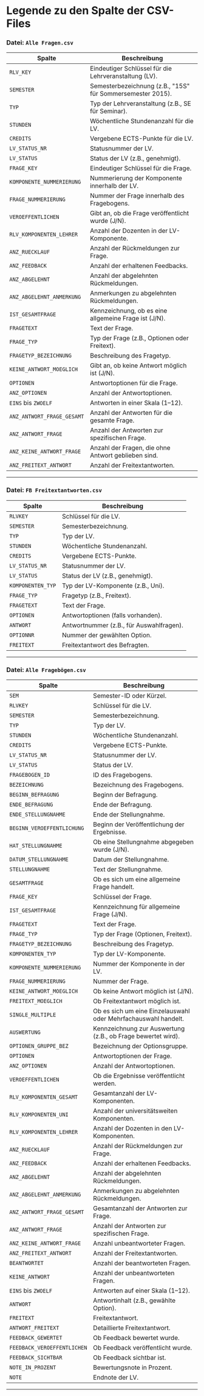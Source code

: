# Legende zu den Spalte der CSV-Files

### Datei: `Alle Fragen.csv`

| Spalte                     | Beschreibung |
|----------------------------|--------------|
| `RLV_KEY`                  | Eindeutiger Schlüssel für die Lehrveranstaltung (LV). |
| `SEMESTER`                 | Semesterbezeichnung (z.B., "15S" für Sommersemester 2015). |
| `TYP`                      | Typ der Lehrveranstaltung (z.B., SE für Seminar). |
| `STUNDEN`                  | Wöchentliche Stundenanzahl für die LV. |
| `CREDITS`                  | Vergebene ECTS-Punkte für die LV. |
| `LV_STATUS_NR`             | Statusnummer der LV. |
| `LV_STATUS`                | Status der LV (z.B., genehmigt). |
| `FRAGE_KEY`                | Eindeutiger Schlüssel für die Frage. |
| `KOMPONENTE_NUMMERIERUNG`  | Nummerierung der Komponente innerhalb der LV. |
| `FRAGE_NUMMERIERUNG`       | Nummer der Frage innerhalb des Fragebogens. |
| `VEROEFFENTLICHEN`         | Gibt an, ob die Frage veröffentlicht wurde (J/N). |
| `RLV_KOMPONENTEN_LEHRER`   | Anzahl der Dozenten in der LV-Komponente. |
| `ANZ_RUECKLAUF`            | Anzahl der Rückmeldungen zur Frage. |
| `ANZ_FEEDBACK`             | Anzahl der erhaltenen Feedbacks. |
| `ANZ_ABGELEHNT`            | Anzahl der abgelehnten Rückmeldungen. |
| `ANZ_ABGELEHNT_ANMERKUNG`  | Anmerkungen zu abgelehnten Rückmeldungen. |
| `IST_GESAMTFRAGE`          | Kennzeichnung, ob es eine allgemeine Frage ist (J/N). |
| `FRAGETEXT`                | Text der Frage. |
| `FRAGE_TYP`                | Typ der Frage (z.B., Optionen oder Freitext). |
| `FRAGETYP_BEZEICHNUNG`     | Beschreibung des Fragetyp. |
| `KEINE_ANTWORT_MOEGLICH`   | Gibt an, ob keine Antwort möglich ist (J/N). |
| `OPTIONEN`                 | Antwortoptionen für die Frage. |
| `ANZ_OPTIONEN`             | Anzahl der Antwortoptionen. |
| `EINS` bis `ZWOELF`        | Antworten in einer Skala (1–12). |
| `ANZ_ANTWORT_FRAGE_GESAMT` | Anzahl der Antworten für die gesamte Frage. |
| `ANZ_ANTWORT_FRAGE`        | Anzahl der Antworten zur spezifischen Frage. |
| `ANZ_KEINE_ANTWORT_FRAGE`  | Anzahl der Fragen, die ohne Antwort geblieben sind. |
| `ANZ_FREITEXT_ANTWORT`     | Anzahl der Freitextantworten. |

---

### Datei: `FB Freitextantworten.csv`

| Spalte               | Beschreibung |
|----------------------|--------------|
| `RLVKEY`             | Schlüssel für die LV. |
| `SEMESTER`           | Semesterbezeichnung. |
| `TYP`                | Typ der LV. |
| `STUNDEN`            | Wöchentliche Stundenanzahl. |
| `CREDITS`            | Vergebene ECTS-Punkte. |
| `LV_STATUS_NR`       | Statusnummer der LV. |
| `LV_STATUS`          | Status der LV (z.B., genehmigt). |
| `KOMPONENTEN_TYP`    | Typ der LV-Komponente (z.B., Uni). |
| `FRAGE_TYP`          | Fragetyp (z.B., Freitext). |
| `FRAGETEXT`          | Text der Frage. |
| `OPTIONEN`           | Antwortoptionen (falls vorhanden). |
| `ANTWORT`            | Antwortnummer (z.B., für Auswahlfragen). |
| `OPTIONNR`           | Nummer der gewählten Option. |
| `FREITEXT`           | Freitextantwort des Befragten. |

---

### Datei: `Alle Fragebögen.csv`

| Spalte                       | Beschreibung |
|------------------------------|--------------|
| `SEM`                        | Semester-ID oder Kürzel. |
| `RLVKEY`                     | Schlüssel für die LV. |
| `SEMESTER`                   | Semesterbezeichnung. |
| `TYP`                        | Typ der LV. |
| `STUNDEN`                    | Wöchentliche Stundenanzahl. |
| `CREDITS`                    | Vergebene ECTS-Punkte. |
| `LV_STATUS_NR`               | Statusnummer der LV. |
| `LV_STATUS`                  | Status der LV. |
| `FRAGEBOGEN_ID`              | ID des Fragebogens. |
| `BEZEICHNUNG`                | Bezeichnung des Fragebogens. |
| `BEGINN_BEFRAGUNG`           | Beginn der Befragung. |
| `ENDE_BEFRAGUNG`             | Ende der Befragung. |
| `ENDE_STELLUNGNAHME`         | Ende der Stellungnahme. |
| `BEGINN_VEROEFFENTLICHUNG`   | Beginn der Veröffentlichung der Ergebnisse. |
| `HAT_STELLUNGNAHME`          | Ob eine Stellungnahme abgegeben wurde (J/N). |
| `DATUM_STELLUNGNAHME`        | Datum der Stellungnahme. |
| `STELLUNGNAHME`              | Text der Stellungnahme. |
| `GESAMTFRAGE`                | Ob es sich um eine allgemeine Frage handelt. |
| `FRAGE_KEY`                  | Schlüssel der Frage. |
| `IST_GESAMTFRAGE`            | Kennzeichnung für allgemeine Frage (J/N). |
| `FRAGETEXT`                  | Text der Frage. |
| `FRAGE_TYP`                  | Typ der Frage (Optionen, Freitext). |
| `FRAGETYP_BEZEICHNUNG`       | Beschreibung des Fragetyp. |
| `KOMPONENTEN_TYP`            | Typ der LV-Komponente. |
| `KOMPONENTE_NUMMERIERUNG`    | Nummer der Komponente in der LV. |
| `FRAGE_NUMMERIERUNG`         | Nummer der Frage. |
| `KEINE_ANTWORT_MOEGLICH`     | Ob keine Antwort möglich ist (J/N). |
| `FREITEXT_MOEGLICH`          | Ob Freitextantwort möglich ist. |
| `SINGLE_MULTIPLE`            | Ob es sich um eine Einzelauswahl oder Mehrfachauswahl handelt. |
| `AUSWERTUNG`                 | Kennzeichnung zur Auswertung (z.B., ob Frage bewertet wird). |
| `OPTIONEN_GRUPPE_BEZ`        | Bezeichnung der Optionsgruppe. |
| `OPTIONEN`                   | Antwortoptionen der Frage. |
| `ANZ_OPTIONEN`               | Anzahl der Antwortoptionen. |
| `VEROEFFENTLICHEN`           | Ob die Ergebnisse veröffentlicht werden. |
| `RLV_KOMPONENTEN_GESAMT`     | Gesamtanzahl der LV-Komponenten. |
| `RLV_KOMPONENTEN_UNI`        | Anzahl der universitätsweiten Komponenten. |
| `RLV_KOMPONENTEN_LEHRER`     | Anzahl der Dozenten in den LV-Komponenten. |
| `ANZ_RUECKLAUF`              | Anzahl der Rückmeldungen zur Frage. |
| `ANZ_FEEDBACK`               | Anzahl der erhaltenen Feedbacks. |
| `ANZ_ABGELEHNT`              | Anzahl der abgelehnten Rückmeldungen. |
| `ANZ_ABGELEHNT_ANMERKUNG`    | Anmerkungen zu abgelehnten Rückmeldungen. |
| `ANZ_ANTWORT_FRAGE_GESAMT`   | Gesamtanzahl der Antworten zur Frage. |
| `ANZ_ANTWORT_FRAGE`          | Anzahl der Antworten zur spezifischen Frage. |
| `ANZ_KEINE_ANTWORT_FRAGE`    | Anzahl unbeantworteter Fragen. |
| `ANZ_FREITEXT_ANTWORT`       | Anzahl der Freitextantworten. |
| `BEANTWORTET`                | Anzahl der beantworteten Fragen. |
| `KEINE_ANTWORT`              | Anzahl der unbeantworteten Fragen. |
| `EINS` bis `ZWOELF`          | Antworten auf einer Skala (1–12). |
| `ANTWORT`                    | Antwortinhalt (z.B., gewählte Option). |
| `FREITEXT`                   | Freitextantwort. |
| `ANTWORT_FREITEXT`           | Detaillierte Freitextantwort. |
| `FEEDBACK_GEWERTET`          | Ob Feedback bewertet wurde. |
| `FEEDBACK_VEROEFFENTLICHEN`  | Ob Feedback veröffentlicht wurde. |
| `FEEDBACK_SICHTBAR`          | Ob Feedback sichtbar ist. |
| `NOTE_IN_PROZENT`            | Bewertungsnote in Prozent. |
| `NOTE`                       | Endnote der LV. |

---

